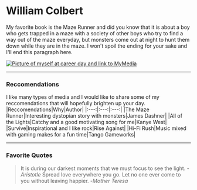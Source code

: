 # William Colbert
My favorite book is the Maze Runner and did you know that it is about a boy who gets trapped in a maze with a society of other boys who try to find a way out of the maze everyday, but monsters come out at night to hunt them down while they are in the maze. I won't spoil the ending for your sake and I'll end this paragraph here.

[![Picture of myself at career day and link to MyMedia](Image_of_myself.jpg)](https://github.com/William-Colbert/from-Colbert/blob/main/MyMedia.md)

---

### Reccomendations
I like many types of media and I would like to share some of my reccomendations that will hopefully brighten up your day.
|Reccomendations|Why|Author|
|:---:|:---:|:---:|
|The Maze Runner|Interesting dystopian story with monsters|James Dashner|
|All of the Lights|Catchy and a good motivating song for me|Kanye West|
|Survive|Inspirational and I like rock|Rise Against|
|Hi-Fi Rush|Music mixed with gaming makes for a fun time|Tango Gameworks|

---

### Favorite Quotes
> It is during our darkest moments that we must focus to see the light.
-*Aristotle*
> Spread love everywhere you go. Let no one ever come to you without leaving happier.
-*Mother Teresa*
